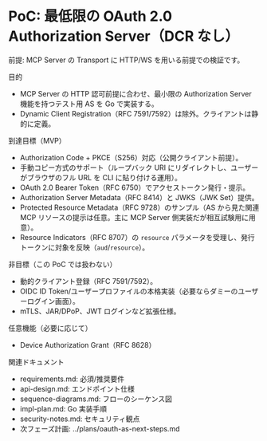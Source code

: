 # PoC: 最低限の OAuth 2.0 Authorization Server（DCR なし）

前提: MCP Server の Transport に HTTP/WS を用いる前提での検証です。

目的
- MCP Server の HTTP 認可前提に合わせ、最小限の Authorization Server 機能を持つテスト用 AS を Go で実装する。
- Dynamic Client Registration（RFC 7591/7592）は除外。クライアントは静的に定義。

到達目標（MVP）
- Authorization Code + PKCE（S256）対応（公開クライアント前提）。
- 手動コピー方式のサポート（ループバック URI にリダイレクトし、ユーザーがブラウザのフル URL を CLI に貼り付ける運用）。
- OAuth 2.0 Bearer Token（RFC 6750）でアクセストークン発行・提示。
- Authorization Server Metadata（RFC 8414）と JWKS（JWK Set）提供。
- Protected Resource Metadata（RFC 9728）のサンプル（AS から見た関連 MCP リソースの提示は任意。主に MCP Server 側実装だが相互試験用に用意）。
- Resource Indicators（RFC 8707）の `resource` パラメータを受理し、発行トークンに対象を反映（`aud`/`resource`）。

非目標（この PoC では扱わない）
- 動的クライアント登録（RFC 7591/7592）。
- OIDC ID Token/ユーザープロファイルの本格実装（必要ならダミーのユーザーログイン画面）。
- mTLS、JAR/DPoP、JWT ログインなど拡張仕様。

任意機能（必要に応じて）
- Device Authorization Grant（RFC 8628）

関連ドキュメント
- requirements.md: 必須/推奨要件
- api-design.md: エンドポイント仕様
- sequence-diagrams.md: フローのシーケンス図
- impl-plan.md: Go 実装手順
- security-notes.md: セキュリティ観点
- 次フェーズ計画: ../plans/oauth-as-next-steps.md
